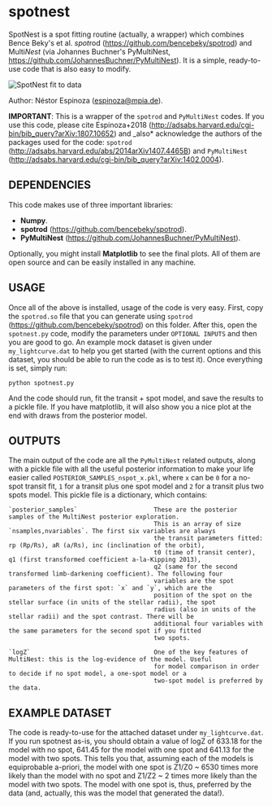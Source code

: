 # spotnest

SpotNest is a spot fitting routine (actually, a wrapper) which combines Bence Beky's et al. *spot*rod (https://github.com/bencebeky/spotrod) and Multi*Nest* (via Johannes Buchner's PyMultiNest, https://github.com/JohannesBuchner/PyMultiNest). It is a simple, ready-to-use code that is also easy to modify.

![SpotNest fit to data](spotnest.png?raw=true "Example of spotnest fit to data") 

Author: Néstor Espinoza (espinoza@mpia.de). 

**IMPORTANT**: This is a wrapper of the `spotrod` and `PyMultiNest` codes. If you use this code, please cite Espinoza+2018 
(http://adsabs.harvard.edu/cgi-bin/bib_query?arXiv:1807.10652) and _also* acknowledge the authors of the packages used for the code: 
`spotrod` (http://adsabs.harvard.edu/abs/2014arXiv1407.4465B) and `PyMultiNest` (http://adsabs.harvard.edu/cgi-bin/bib_query?arXiv:1402.0004).

DEPENDENCIES
------------

This code makes use of three important libraries:

- **Numpy**.
- **spotrod** (https://github.com/bencebeky/spotrod).
- **PyMultiNest** (https://github.com/JohannesBuchner/PyMultiNest).

Optionally, you might install **Matplotlib** to see the final plots. 
All of them are open source and can be easily installed in any machine.

USAGE
-----

Once all of the above is installed, usage of the code is very easy. First, copy the `spotrod.so` file that you can generate using `spotrod` (https://github.com/bencebeky/spotrod) on this folder. After this, open the `spotnest.py` code, modify the parameters under `OPTIONAL INPUTS` and then you are good to go. An example mock dataset is given under `my_lightcurve.dat` to help you get started (with the current options and this dataset, you should be able to run the code as is to test it). Once everything is set, simply run:

    python spotnest.py

And the code should run, fit the transit + spot model, and save the results to a pickle file. If you have matplotlib, it will also show you a nice plot at the end with draws from the posterior model.

OUTPUTS
-------

The main output of the code are all the `PyMultiNest` related outputs, along with a pickle file with all the useful posterior information to make your life easier called `POSTERIOR_SAMPLES_nspot_x.pkl`, where `x` can be `0` for a no-spot transit fit, `1` for a transit plus one spot model and `2` for a transit plus two spots model. This pickle file is a dictionary, which contains:

    `posterior_samples`                     These are the posterior samples of the MultiNest posterior exploration. 
                                            This is an array of size `nsamples,nvariables`. The first six variables are always 
                                            the transit parameters fitted: rp (Rp/Rs), aR (a/Rs), inc (inclination of the orbit), 
                                            t0 (time of transit center), q1 (first transformed coefficient a-la-Kipping 2013), 
                                            q2 (same for the second transformed limb-darkening coefficient). The following four 
                                            variables are the spot parameters of the first spot: `x` and `y`, which are the 
                                            position of the spot on the stellar surface (in units of the stellar radii), the spot 
                                            radius (also in units of the stellar radii) and the spot contrast. There will be 
                                            additional four variables with the same parameters for the second spot if you fitted 
                                            two spots.

    `logZ`                                  One of the key features of MultiNest: this is the log-evidence of the model. Useful 
                                            for model comparison in order to decide if no spot model, a one-spot model or a 
                                            two-spot model is preferred by the data. 

EXAMPLE DATASET
---------------

The code is ready-to-use for the attached dataset under `my_lightcurve.dat`. If you run spotnest as-is, you should obtain a value of logZ of 633.18 for the model with no spot, 641.45 for the model with one spot and 641.13 for the model with two spots. This tells you that, assuming each of the models is equiprobable a-priori, the model with one spot is Z1/Z0 ~ 6530 times more likely than the model with no spot and Z1/Z2 ~ 2 times more likely than the model with two spots. The model with one spot is, thus, preferred by the data (and, actually, this was the model that generated the data!).
